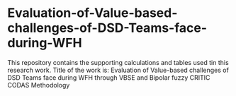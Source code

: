 # Evaluation-of-Value-based-challenges-of-DSD-Teams-face-during-WFH
This repository contains the supporting calculations and tables used tin this research work. Title of the work is: Evaluation of Value-based challenges of DSD Teams face during WFH through VBSE and Bipolar fuzzy CRITIC CODAS Methodology
